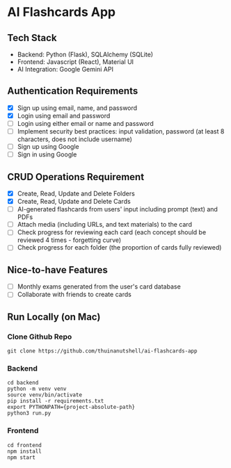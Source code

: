 # AI Flashcards App
## Tech Stack
- Backend: Python (Flask), SQLAlchemy (SQLite)
- Frontend: Javascript (React), Material UI
- AI Integration: Google Gemini API
  
## Authentication Requirements
- [x] Sign up using email, name, and password
- [x] Login using email and password
- [ ] Login using either email or name and password
- [ ] Implement security best practices: input validation, password (at least 8 characters, does not include username)
- [ ] Sign up using Google
- [ ] Sign in using Google

## CRUD Operations Requirement
- [x] Create, Read, Update and Delete Folders
- [x] Create, Read, Update and Delete Cards
- [ ] AI-generated flashcards from users' input including prompt (text) and PDFs
- [ ] Attach media (including URLs, and text materials) to the card
- [ ] Check progress for reviewing each card (each concept should be reviewed 4 times - forgetting curve)
- [ ] Check progress for each folder (the proportion of cards fully reviewed)

## Nice-to-have Features
- [ ] Monthly exams generated from the user's card database
- [ ] Collaborate with friends to create cards

## Run Locally (on Mac)
### Clone Github Repo
```shell
git clone https://github.com/thuinanutshell/ai-flashcards-app
```
### Backend
```shell
cd backend
python -m venv venv
source venv/bin/activate
pip install -r requirements.txt
export PYTHONPATH={project-absolute-path}
python3 run.py
```
### Frontend
```shell
cd frontend
npm install
npm start
```
